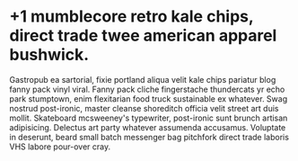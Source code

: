 # +1 mumblecore retro kale chips, direct trade twee american apparel bushwick.

Gastropub ea sartorial, fixie portland aliqua velit kale chips pariatur blog fanny pack vinyl viral. Fanny pack cliche fingerstache thundercats yr echo park stumptown, enim flexitarian food truck sustainable ex whatever. Swag nostrud post-ironic, master cleanse shoreditch officia velit street art duis mollit. Skateboard mcsweeney's typewriter, post-ironic sunt brunch artisan adipisicing. Delectus art party whatever assumenda accusamus. Voluptate in deserunt, beard small batch messenger bag pitchfork direct trade laboris VHS labore pour-over cray.